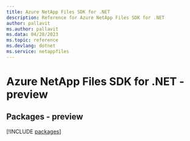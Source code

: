 ```yaml
---
title: Azure NetApp Files SDK for .NET
description: Reference for Azure NetApp Files SDK for .NET
author: pallavit
ms.author: pallavit
ms.data: 04/28/2023
ms.topic: reference
ms.devlang: dotnet
ms.service: netappfiles
---
```

# Azure NetApp Files SDK for .NET - preview
## Packages - preview
[!INCLUDE [packages](netapp-files-index.md)]